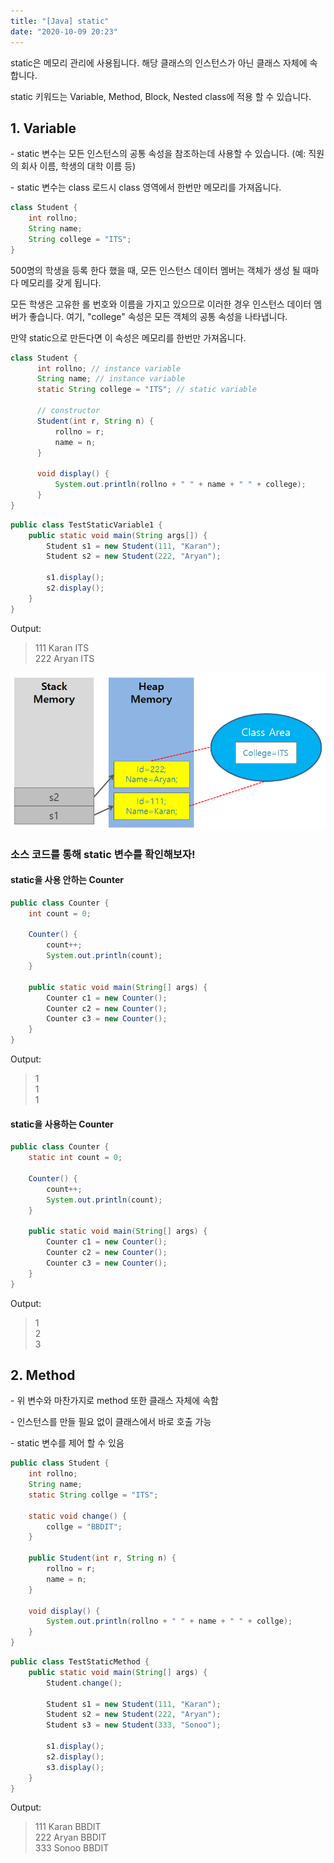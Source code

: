 ```yaml
---
title: "[Java] static"
date: "2020-10-09 20:23"
---
```


static은 메모리 관리에 사용됩니다. 해당 클래스의 인스턴스가 아닌 클래스 자체에 속합니다.

static 키워드는 Variable, Method, Block, Nested class에 적용 할 수 있습니다.

## **1\. Variable**

\- static 변수는 모든 인스턴스의 공통 속성을 참조하는데 사용할 수 있습니다. (예: 직원의 회사 이름, 학생의 대학 이름 등)

\- static 변수는 class 로드시 class 영역에서 한번만 메모리를 가져옵니다.

```java
class Student {
	int rollno;
	String name;
	String college = "ITS";
}
```

500명의 학생을 등록 한다 했을 때, 모든 인스턴스 데이터 멤버는 객체가 생성 될 때마다 메모리를 갖게 됩니다.

모든 학생은 고유한 롤 번호와 이름을 가지고 있으므로 이러한 경우 인스턴스 데이터 멤버가 좋습니다. 여기, "college" 속성은 모든 객체의 공통 속성을 나타냅니다.

만약 static으로 만든다면 이 속성은 메모리를 한번만 가져옵니다.

```java
class Student {
      int rollno; // instance variable
      String name; // instance variable
      static String college = "ITS"; // static variable
    
      // constructor
      Student(int r, String n) {
          rollno = r;
          name = n;
      }
    
      void display() {
          System.out.println(rollno + " " + name + " " + college);
      }
}
```

```java
public class TestStaticVariable1 {
	public static void main(String args[]) {
    	Student s1 = new Student(111, "Karan");
        Student s2 = new Student(222, "Aryan");
        
        s1.display();
        s2.display();
    }
}
```

Output:

> 111 Karan ITS  
> 222 Aryan ITS

![](./1.png)

### **소스 코드를 통해 static 변수를 확인해보자!**

#### **static을 사용 안하는 Counter**

```java
public class Counter {
	int count = 0;

	Counter() {
		count++;
		System.out.println(count);
	}

	public static void main(String[] args) {
		Counter c1 = new Counter();
		Counter c2 = new Counter();
		Counter c3 = new Counter();
	}
}
```

Output:

> 1  
> 1  
> 1

#### **static을 사용하는 Counter**

```java
public class Counter {
	static int count = 0;

	Counter() {
		count++;
		System.out.println(count);
	}

	public static void main(String[] args) {
		Counter c1 = new Counter();
		Counter c2 = new Counter();
		Counter c3 = new Counter();
	}
}
```

Output:

> 1  
> 2  
> 3

## **2\. Method**

\- 위 변수와 마찬가지로 method 또한 클래스 자체에 속함

\- 인스턴스를 만들 필요 없이 클래스에서 바로 호출 가능

\- static 변수를 제어 할 수 있음

```java
public class Student {
	int rollno;
	String name;
	static String collge = "ITS";

	static void change() {
		collge = "BBDIT";
	}

	public Student(int r, String n) {
		rollno = r;
		name = n;
	}

	void display() {
		System.out.println(rollno + " " + name + " " + collge);
	}
}
```

```java
public class TestStaticMethod {
	public static void main(String[] args) {
		Student.change();

		Student s1 = new Student(111, "Karan");
		Student s2 = new Student(222, "Aryan");
		Student s3 = new Student(333, "Sonoo");

		s1.display();
		s2.display();
		s3.display();
	}
}
```

Output:

> 111 Karan BBDIT  
> 222 Aryan BBDIT  
> 333 Sonoo BBDIT